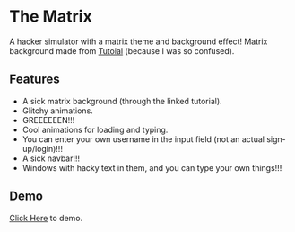 # The Matrix

A hacker simulator with a matrix theme and background effect!
Matrix background made from [Tutoial](https://youtu.be/KKRlhyasaTA?si=IHIrcKPIXHO-3oZn) (because I was so confused).

## Features
- A sick matrix background (through the linked tutorial).
- Glitchy animations.
- GREEEEEEN!!!
- Cool animations for loading and typing.
- You can enter your own username in the input field (not an actual sign-up/login)!!!
- A sick navbar!!!
- Windows with hacky text in them, and you can type your own things!!!

## Demo
[Click Here](https://the-matrix-eight.vercel.app/) to demo.
